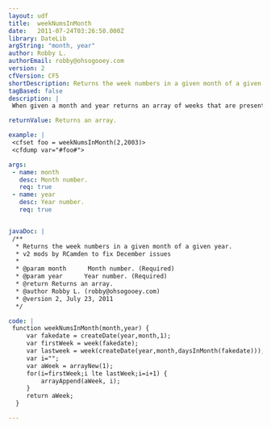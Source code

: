 ```yaml
---
layout: udf
title:  weekNumsInMonth
date:   2011-07-24T03:26:50.000Z
library: DateLib
argString: "month, year"
author: Robby L.
authorEmail: robby@ohsogooey.com
version: 2
cfVersion: CF5
shortDescription: Returns the week numbers in a given month of a given year.
tagBased: false
description: |
 When given a month and year returns an array of weeks that are present in that month. By weeks we mean the numeric value from the week() function.

returnValue: Returns an array.

example: |
 <cfset foo = weekNumsInMonth(2,2003)>
 <cfdump var="#foo#">

args:
 - name: month
   desc: Month number.
   req: true
 - name: year
   desc: Year number.
   req: true


javaDoc: |
 /**
  * Returns the week numbers in a given month of a given year.
  * v2 mods by RCamden to fix December issues
  * 
  * @param month      Month number. (Required)
  * @param year      Year number. (Required)
  * @return Returns an array. 
  * @author Robby L. (robby@ohsogooey.com) 
  * @version 2, July 23, 2011 
  */

code: |
 function weekNumsInMonth(month,year) {
     var fakedate = createDate(year,month,1);
     var firstWeek = week(fakedate);
     var lastweek = week(createDate(year,month,daysInMonth(fakedate)));
     var i="";
     var aWeek = arrayNew(1);
     for(i=firstWeek;i lte lastWeek;i=i+1) {
         arrayAppend(aWeek, i);
     }
     return aWeek;
  }

---
```


